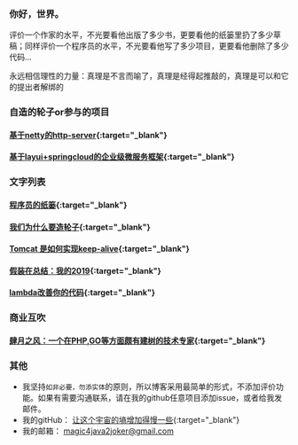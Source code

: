 ### 你好，世界。


评价一个作家的水平，不光要看他出版了多少书，更要看他的纸篓里扔了多少草稿；同样评价一个程序员的水平，不光要看他写了多少项目，更要看他删除了多少代码...

永远相信理性的力量：真理是不言而喻了，真理是经得起推敲的，真理是可以和它的提出者解绑的





### 自造的轮子or参与的项目

####  [基于netty的http-server](https://github.com/rongjoker/quarantineJ){:target="_blank"}
####  [基于layui+springcloud的企业级微服务框架](https://gitee.com/owenwangwen/open-capacity-platform){:target="_blank"}

### 文字列表
####  [程序员的纸篓](blog/programmerswastebasket/programmerswastebasket.md){:target="_blank"} 
####  [我们为什么要造轮子](blog/whywemakecycle/whywemakecycle.md){:target="_blank"} 
####  [Tomcat 是如何实现keep-alive](blog/tomcat2keepalive/tomcat2keepalive.md){:target="_blank"} 
####  [假装在总结：我的2019](blog/reviewin2019/reviewin2019.md){:target="_blank"}
####  [lambda改善你的代码](blog/travelwithlambda/travelwithlambda.md){:target="_blank"}





### 商业互吹
####  [肆月之风：一个在PHP,GO等方面颇有建树的技术专家](https://acme.top/){:target="_blank"} 

### 其他
- 我坚持`如非必要，勿添实体`的原则，所以博客采用最简单的形式，不添加评价功能。如果有需要沟通联系，请在我的github任意项目添加issue，或者给我发邮件。
- 我的gitHub： [让这个宇宙的墒增加得慢一些](https://github.com/rongjoker){:target="_blank"}
- 我的邮箱： <magic4java2joker@gmail.com>
